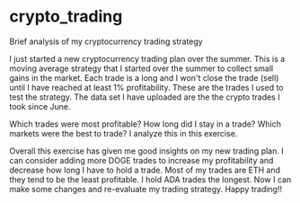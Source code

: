 # crypto_trading
Brief analysis of my cryptocurrency trading strategy

I just started a new cryptocurrency trading plan over the summer. This is a moving average strategy that I started over the summer to collect small gains in the market. Each trade is a long and I won't close the trade (sell) until I have reached at least 1% profitability. These are the trades I used to test the strategy. The data set I have uploaded are the the crypto trades I took since June.

Which trades were most profitable? How long did I stay in a trade? Which markets were the best to trade? I analyze this in this exercise.

Overall this exercise has given me good insights on my new trading plan. I can consider adding more DOGE trades to increase my profitability and decrease how long I have to hold a trade. Most of my trades are ETH and they tend to be the least profitable. I hold ADA trades the longest. Now I can make some changes and re-evaluate my trading strategy. Happy trading!!
